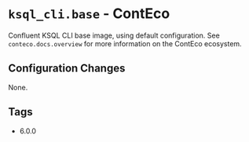 # `ksql_cli.base` - ContEco

Confluent KSQL CLI base image, using default configuration.
See `conteco.docs.overview` for more information on the ContEco ecosystem.

## Configuration Changes

None.

## Tags

* 6.0.0
